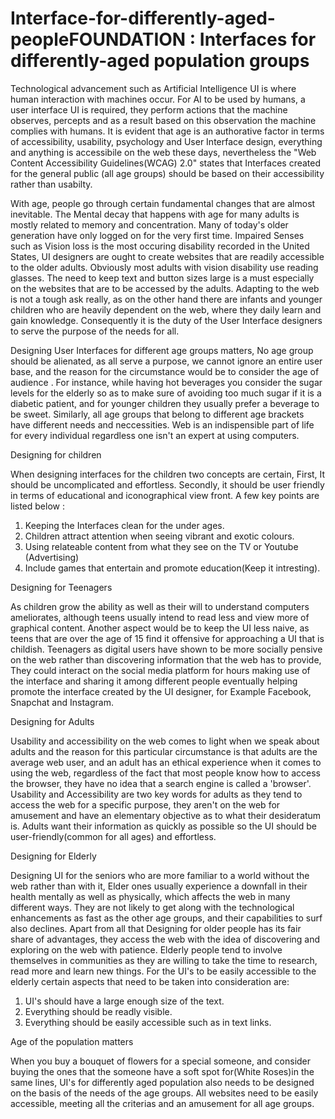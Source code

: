 # Interface-for-differently-aged-peopleFOUNDATION : Interfaces for differently-aged population groups

Technological advancement such as Artificial Intelligence UI is where human interaction with machines occur. For AI to be used by humans, a user interface UI is required, they perform actions that the machine observes, percepts and as a result based on this observation the machine complies with humans. It is evident that age is an authorative factor in terms of accessibility, usability, psychology and User Interface design, everything and anything is accessibile on the web these days, nevertheless the "Web Content Accessibility Guidelines(WCAG) 2.0" states that Interfaces created for the general public (all age groups) should be based on their accessibility rather than usabilty.

With age, people go through certain fundamental changes that are almost inevitable. The Mental decay that happens with age for many adults is mostly related to memory and concentration. Many of today's older generation have only logged on for the very first time. Impaired Senses such as Vision loss is the most occuring disability recorded in the United States, UI designers are ought to create websites that are readily accessible to the older adults. Obviously most adults with vision disability use reading glasses. The need to keep text and button sizes large is a must especially on the websites that are to be accessed by the adults. Adapting to the web is not a tough ask really, as on the other hand there are infants and younger children who are heavily dependent on the web, where they daily learn and gain knowledge. Consequently it is the duty of the User Interface designers to serve the purpose of the needs for all.

Designing User Interfaces for different age groups matters, No age group should be alienated, as all serve a purpose, we cannot ignore an entire user base, and the reason for the circumstance would be to consider the age of audience . For instance, while having hot beverages you consider the sugar levels for the elderly so as to make sure of avoiding too much sugar if it is a diabetic patient, and for younger children they usually prefer a beverage to be sweet. Similarly, all age groups that belong to different age brackets have different needs and neccessities. Web is an indispensible part of life for every individual regardless one isn't an expert at using computers.

Designing for children

When designing interfaces for the children two concepts are certain, First, It should be uncomplicated and effortless. Secondly, it should be user friendly in terms of educational and iconographical view front. A few key points are listed below : 
1. Keeping the Interfaces clean for the under ages.
2. Children attract attention when seeing vibrant and exotic colours.
3. Using relateable content from what they see on the TV or Youtube (Advertising) 
4. Include games that entertain and promote education(Keep it intresting).

Designing for Teenagers

As children grow the ability as well as their will to understand computers ameliorates, although teens usually intend to read less and view more of graphical content. Another aspect would be to keep the UI less naive, as teens that are over the age of 15 find it offensive for approaching a UI that is childish. Teenagers as digital users have shown to be more socially pensive on the web rather than discovering information that the web has to provide, They could interact on the social media platform for hours making use of the interface and sharing it among different people eventually helping promote the interface created by the UI designer, for Example Facebook, Snapchat and Instagram.

Designing for Adults

Usability and accessibility on the web comes to light when we speak about adults and the reason for this particular circumstance is that adults are the average web user, and an adult has an ethical experience when it comes to using the web, regardless of the fact that most people know how to access the browser, they have no idea that a search engine is called a 'browser'. Usability and Accessibility are two key words for adults as they tend to access the web for a specific purpose, they aren't on the web for amusement and have an elementary objective as to what their desideratum is. Adults want their information as quickly as possible so the UI should be user-friendly(common for all ages) and effortless.

Designing for Elderly

Designing UI for the seniors who are more familiar to a world without the web rather than with it, Elder ones usually experience a downfall in their health mentally as well as physically, which affects the web in many different ways. They are not likely to get along with the technological enhancements as fast as the other age groups, and their capabilities to surf also declines. Apart from all that Designing for older people has its fair share of advantages, they access the web with the idea of discovering and exploring on the web with patience. Elderly people tend to involve themselves in communities as they are willing to take the time to research, read more and learn new things. For the UI's to be easily accessible to the elderly certain aspects that need to be taken into consideration are:
1. UI's should have a large enough size of the text.
2. Everything should be readly visible.
3. Everything should be easily accessible such as in text links.

Age of the population matters

When you buy a bouquet of flowers for a special someone, and consider buying the ones that the someone have a soft spot for(White Roses)in the same lines, UI's for differently aged population also needs to be designed on the basis of the needs of the age groups. All websites need to be easily accessible, meeting all the criterias and an amusement for all age groups.
